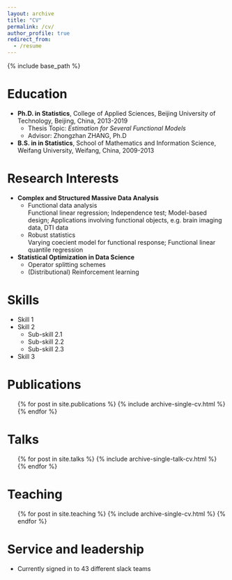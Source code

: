 ```yaml
---
layout: archive
title: "CV"
permalink: /cv/
author_profile: true
redirect_from:
  - /resume
---
```


{% include base_path %}

Education
======
* __Ph.D. in Statistics__, College of Applied Sciences, Beijing University of Technology, Beijing, China, 2013-2019
  * Thesis Topic: _Estimation for Several Functional Models_
  * Advisor: Zhongzhan ZHANG, Ph.D
* __B.S. in in Statistics__, School of Mathematics and Information Science, Weifang University, Weifang, China, 2009-2013

Research Interests
======
* __Complex and Structured Massive Data Analysis__
  * Functional data analysis  
  Functional linear regression; Independence test; Model-based design; Applications
involving functional objects, e.g. brain imaging data, DTI data
  * Robust statistics  
  Varying coecient model for functional response; Functional linear quantile regression
* __Statistical Optimization in Data Science__
  * Operator splitting schemes
  * (Distributional) Reinforcement learning
  
Skills
======
* Skill 1
* Skill 2
  * Sub-skill 2.1
  * Sub-skill 2.2
  * Sub-skill 2.3
* Skill 3

Publications
======
  <ul>{% for post in site.publications %}
    {% include archive-single-cv.html %}
  {% endfor %}</ul>
  
Talks
======
  <ul>{% for post in site.talks %}
    {% include archive-single-talk-cv.html %}
  {% endfor %}</ul>
  
Teaching
======
  <ul>{% for post in site.teaching %}
    {% include archive-single-cv.html %}
  {% endfor %}</ul>
  
Service and leadership
======
* Currently signed in to 43 different slack teams

